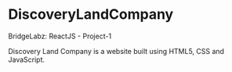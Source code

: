 # DiscoveryLandCompany
BridgeLabz: ReactJS - Project-1

Discovery Land Company is a website built using HTML5, CSS and JavaScript.
